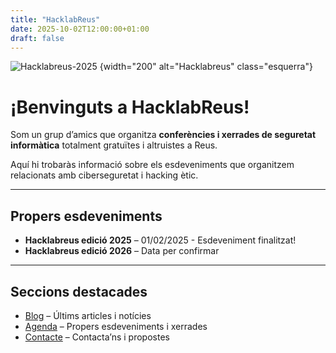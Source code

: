 ```yaml
---
title: "HacklabReus"
date: 2025-10-02T12:00:00+01:00
draft: false
---
```


![Hacklabreus-2025](/img/logo.png)
{width="200" alt="Hacklabreus" class="esquerra"}
# ¡Benvinguts a HacklabReus!
Som un grup d’amics que organitza **conferències i xerrades de seguretat informàtica** totalment gratuïtes i altruistes a Reus.

Aquí hi trobaràs informació sobre els esdeveniments que organitzem relacionats amb ciberseguretat i hacking ètic.



---

## Propers esdeveniments

- **Hacklabreus edició 2025** – 01/02/2025 - Esdeveniment finalitzat!
- **Hacklabreus edició 2026** – Data per confirmar

---

## Seccions destacades

- [Blog](/posts/) – Últims articles i notícies  
- [Agenda](/agenda/) – Propers esdeveniments i xerrades  
- [Contacte](/contact/) – Contacta’ns i propostes

